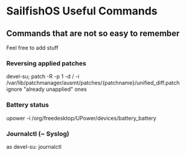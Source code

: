 # SailfishOS Useful Commands
## Commands that are not so easy to remember
Feel free to add stuff

### Reversing applied patches
devel-su; patch -R -p 1 -d / -i /var/lib/patchmanager/ausmt/patches/{patchname}/unified_diff.patch
ignore "already unapplied" ones

### Battery status
upower -i /org/freedesktop/UPower/devices/battery_battery

### Journalctl (~ Syslog)
as devel-su: 
journalctl
